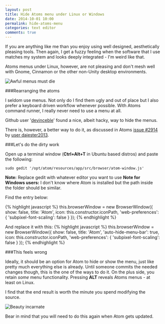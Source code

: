 ```yaml
---
layout: post
title: Hide Atoms menu under Linux or Windows
date: 2014-10-01 10:00
permalink: hide-atoms-menu
categories: text editor
comments: true
---
```


If you are anything like me than you enjoy using well designed, aesthetically pleasing tools. Then again, I get a fuzzy feeling when the software that I use matches my system and looks deeply integrated - I'm weird like that.

Atoms menus under Linux, however, are not pleasing and don't mesh well with Gnome, Cinnamon or the other non-Unity desktop environments.

![Awful menus must die]({{site.baseurl}}/assets/atom_with_menu.png)


###Rearranging the atoms

I seldom use menus. Not only do I find them ugly and out of place but I also prefer a keyboard driven workflow whenever possible. With Atoms command runner, I really never need to use a menu at all.


Github user '[devinceble](https://gist.github.com/devinceble/a0f3598cecf30cc6ab21)' found a nice, albeit hacky, way to hide the menus.

There is, however, a better way to do it, as discussed in Atoms [issue #2914](https://github.com/atom/atom/issues/2914) by [user dajester2013](https://github.com/atom/atom/issues/2914#issuecomment-56667810).

###Let's do the dirty work

Open up a terminal window (**Ctrl+Alt+T** in Ubuntu based distros) and paste the following:

    sudo gedit '/opt/atom/resources/app/src/browser/atom-window.js'

**Note:** Replace gedit with whatever editor you want to use
**Note for Windows users:** I don't know where Atom is installed but the path inside the folder should be similar.

Find the entry below:

{% highlight javascript %}
this.browserWindow = new BrowserWindow({
    show: false,
    title: 'Atom',
    icon: this.constructor.iconPath,
    'web-preferences': {
      'subpixel-font-scaling': false
    }
  });
{% endhighlight %}

And replace it with this:
{% highlight javascript %}
this.browserWindow = new BrowserWindow({
        show: false,
        title: 'Atom',
        'auto-hide-menu-bar': true,
        icon: this.constructor.iconPath,
        'web-preferences': {
          'subpixel-font-scaling': false
        }
      });
{% endhighlight %}

###This feels wrong

Ideally, it should be an option for Atom to hide or show the menu, just like pretty much everything else is already. Until someone commits the needed changes though, this is the one of the ways to do it. On the plus side, you retain *some* menu functionality. Pressing **ALT** reveals Atoms menus - at least on Linux.

I find that the end result is worth the minute you spend modifying the source.

![Beauty incarnate]({{site.baseurl}}/assets/atom_without_menu.png)

Bear in mind that you will need to do this again when Atom gets updated.
